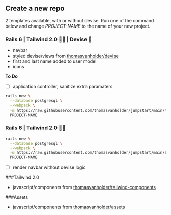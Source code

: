 
## Create a new repo

2 templates available, with or without devise.
Run one of the command below and change _PROJECT-NAME_ to the name of your new project.


### Rails 6 | Tailwind 2.0 🏳️‍🌈 | Devise 🔐
- navbar
- styled devise/views from [thomasvanholder/devise](https://github.com/thomasvanholder/devise)
- first and last name added to user model
- icons

__To Do__
- [ ] application controller, sanitize extra paramaters

```bash
rails new \
  --database postgresql \
  --webpack \
  -m https://raw.githubusercontent.com/thomasvanholder/jumpstart/main/template.rb \
  PROJECT-NAME
```

### Rails 6 | Tailwind 2.0 🏳️‍🌈
```bash
rails new \
  --database postgresql \
  --webpack \
  -m https://raw.githubusercontent.com/thomasvanholder/jumpstart/main/basic.rb \
  PROJECT-NAME
```
- [ ] render navbar without devise logic

###Tailwind 2.0
- javascript/components from [thomasvanholder/tailwind-components](https://github.com/thomasvanholder/tailwind-components)

###Assets
- javascript/components from [thomasvanholder/assets](https://github.com/thomasvanholder/assets)
